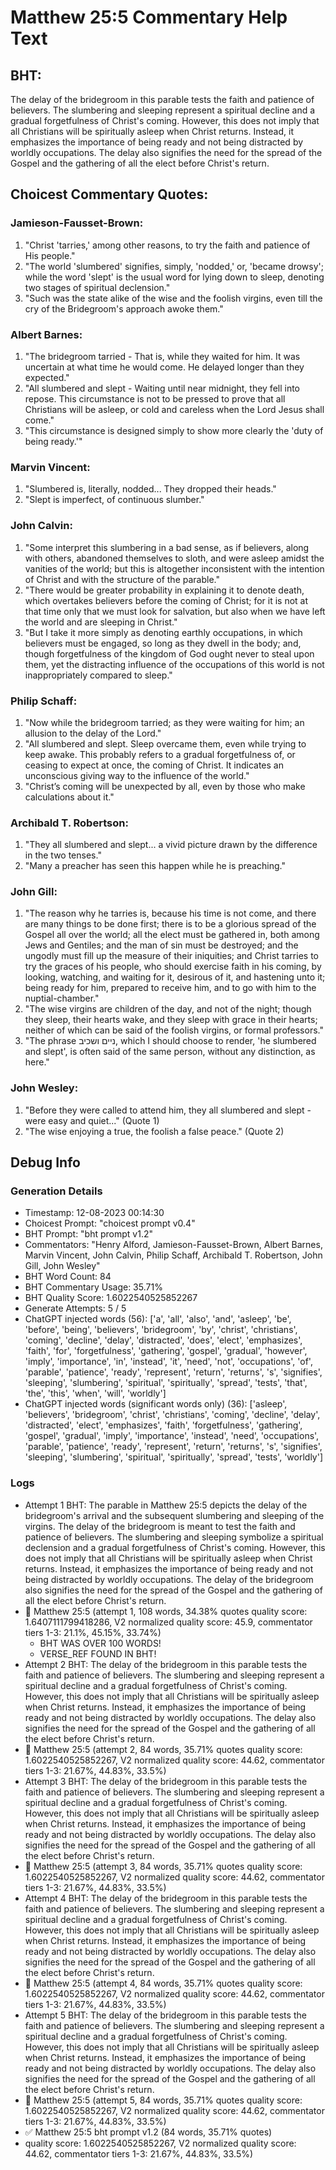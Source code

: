 # Matthew 25:5 Commentary Help Text

## BHT:
The delay of the bridegroom in this parable tests the faith and patience of believers. The slumbering and sleeping represent a spiritual decline and a gradual forgetfulness of Christ's coming. However, this does not imply that all Christians will be spiritually asleep when Christ returns. Instead, it emphasizes the importance of being ready and not being distracted by worldly occupations. The delay also signifies the need for the spread of the Gospel and the gathering of all the elect before Christ's return.

## Choicest Commentary Quotes:
### Jamieson-Fausset-Brown:
1. "Christ 'tarries,' among other reasons, to try the faith and patience of His people." 
2. "The world 'slumbered' signifies, simply, 'nodded,' or, 'became drowsy'; while the word 'slept' is the usual word for lying down to sleep, denoting two stages of spiritual declension." 
3. "Such was the state alike of the wise and the foolish virgins, even till the cry of the Bridegroom's approach awoke them."

### Albert Barnes:
1. "The bridegroom tarried - That is, while they waited for him. It was uncertain at what time he would come. He delayed longer than they expected."
2. "All slumbered and slept - Waiting until near midnight, they fell into repose. This circumstance is not to be pressed to prove that all Christians will be asleep, or cold and careless when the Lord Jesus shall come."
3. "This circumstance is designed simply to show more clearly the 'duty of being ready.'"

### Marvin Vincent:
1. "Slumbered is, literally, nodded... They dropped their heads." 
2. "Slept is imperfect, of continuous slumber."

### John Calvin:
1. "Some interpret this slumbering in a bad sense, as if believers, along with others, abandoned themselves to sloth, and were asleep amidst the vanities of the world; but this is altogether inconsistent with the intention of Christ and with the structure of the parable."
2. "There would be greater probability in explaining it to denote death, which overtakes believers before the coming of Christ; for it is not at that time only that we must look for salvation, but also when we have left the world and are sleeping in Christ."
3. "But I take it more simply as denoting earthly occupations, in which believers must be engaged, so long as they dwell in the body; and, though forgetfulness of the kingdom of God ought never to steal upon them, yet the distracting influence of the occupations of this world is not inappropriately compared to sleep."

### Philip Schaff:
1. "Now while the bridegroom tarried; as they were waiting for him; an allusion to the delay of the Lord."
2. "All slumbered and slept. Sleep overcame them, even while trying to keep awake. This probably refers to a gradual forgetfulness of, or ceasing to expect at once, the coming of Christ. It indicates an unconscious giving way to the influence of the world."
3. "Christ’s coming will be unexpected by all, even by those who make calculations about it."

### Archibald T. Robertson:
1. "They all slumbered and slept... a vivid picture drawn by the difference in the two tenses."
2. "Many a preacher has seen this happen while he is preaching."

### John Gill:
1. "The reason why he tarries is, because his time is not come, and there are many things to be done first; there is to be a glorious spread of the Gospel all over the world; all the elect must be gathered in, both among Jews and Gentiles; and the man of sin must be destroyed; and the ungodly must fill up the measure of their iniquities; and Christ tarries to try the graces of his people, who should exercise faith in his coming, by looking, watching, and waiting for it, desirous of it, and hastening unto it; being ready for him, prepared to receive him, and to go with him to the nuptial-chamber." 
2. "The wise virgins are children of the day, and not of the night; though they sleep, their hearts wake, and they sleep with grace in their hearts; neither of which can be said of the foolish virgins, or formal professors."
3. "The phrase ניים ושכיב, which I should choose to render, 'he slumbered and slept', is often said of the same person, without any distinction, as here."

### John Wesley:
1. "Before they were called to attend him, they all slumbered and slept - were easy and quiet..." (Quote 1)
2. "The wise enjoying a true, the foolish a false peace." (Quote 2)


## Debug Info
### Generation Details
- Timestamp: 12-08-2023 00:14:30
- Choicest Prompt: "choicest prompt v0.4"
- BHT Prompt: "bht prompt v1.2"
- Commentators: "Henry Alford, Jamieson-Fausset-Brown, Albert Barnes, Marvin Vincent, John Calvin, Philip Schaff, Archibald T. Robertson, John Gill, John Wesley"
- BHT Word Count: 84
- BHT Commentary Usage: 35.71%
- BHT Quality Score: 1.6022540525852267
- Generate Attempts: 5 / 5
- ChatGPT injected words (56):
	['a', 'all', 'also', 'and', 'asleep', 'be', 'before', 'being', 'believers', 'bridegroom', 'by', 'christ', 'christians', 'coming', 'decline', 'delay', 'distracted', 'does', 'elect', 'emphasizes', 'faith', 'for', 'forgetfulness', 'gathering', 'gospel', 'gradual', 'however', 'imply', 'importance', 'in', 'instead', 'it', 'need', 'not', 'occupations', 'of', 'parable', 'patience', 'ready', 'represent', 'return', 'returns', 's', 'signifies', 'sleeping', 'slumbering', 'spiritual', 'spiritually', 'spread', 'tests', 'that', 'the', 'this', 'when', 'will', 'worldly']
- ChatGPT injected words (significant words only) (36):
	['asleep', 'believers', 'bridegroom', 'christ', 'christians', 'coming', 'decline', 'delay', 'distracted', 'elect', 'emphasizes', 'faith', 'forgetfulness', 'gathering', 'gospel', 'gradual', 'imply', 'importance', 'instead', 'need', 'occupations', 'parable', 'patience', 'ready', 'represent', 'return', 'returns', 's', 'signifies', 'sleeping', 'slumbering', 'spiritual', 'spiritually', 'spread', 'tests', 'worldly']

### Logs
- Attempt 1 BHT: The parable in Matthew 25:5 depicts the delay of the bridegroom's arrival and the subsequent slumbering and sleeping of the virgins. The delay of the bridegroom is meant to test the faith and patience of believers. The slumbering and sleeping symbolize a spiritual declension and a gradual forgetfulness of Christ's coming. However, this does not imply that all Christians will be spiritually asleep when Christ returns. Instead, it emphasizes the importance of being ready and not being distracted by worldly occupations. The delay of the bridegroom also signifies the need for the spread of the Gospel and the gathering of all the elect before Christ's return.
- 🔄 Matthew 25:5 (attempt 1, 108 words, 34.38% quotes quality score: 1.6407111799418286, V2 normalized quality score: 45.9, commentator tiers 1-3: 21.1%, 45.15%, 33.74%) 
	- BHT WAS OVER 100 WORDS! 
	- VERSE_REF FOUND IN BHT!
- Attempt 2 BHT: The delay of the bridegroom in this parable tests the faith and patience of believers. The slumbering and sleeping represent a spiritual decline and a gradual forgetfulness of Christ's coming. However, this does not imply that all Christians will be spiritually asleep when Christ returns. Instead, it emphasizes the importance of being ready and not being distracted by worldly occupations. The delay also signifies the need for the spread of the Gospel and the gathering of all the elect before Christ's return.
- 🔄 Matthew 25:5 (attempt 2, 84 words, 35.71% quotes quality score: 1.6022540525852267, V2 normalized quality score: 44.62, commentator tiers 1-3: 21.67%, 44.83%, 33.5%)
- Attempt 3 BHT: The delay of the bridegroom in this parable tests the faith and patience of believers. The slumbering and sleeping represent a spiritual decline and a gradual forgetfulness of Christ's coming. However, this does not imply that all Christians will be spiritually asleep when Christ returns. Instead, it emphasizes the importance of being ready and not being distracted by worldly occupations. The delay also signifies the need for the spread of the Gospel and the gathering of all the elect before Christ's return.
- 🔄 Matthew 25:5 (attempt 3, 84 words, 35.71% quotes quality score: 1.6022540525852267, V2 normalized quality score: 44.62, commentator tiers 1-3: 21.67%, 44.83%, 33.5%)
- Attempt 4 BHT: The delay of the bridegroom in this parable tests the faith and patience of believers. The slumbering and sleeping represent a spiritual decline and a gradual forgetfulness of Christ's coming. However, this does not imply that all Christians will be spiritually asleep when Christ returns. Instead, it emphasizes the importance of being ready and not being distracted by worldly occupations. The delay also signifies the need for the spread of the Gospel and the gathering of all the elect before Christ's return.
- 🔄 Matthew 25:5 (attempt 4, 84 words, 35.71% quotes quality score: 1.6022540525852267, V2 normalized quality score: 44.62, commentator tiers 1-3: 21.67%, 44.83%, 33.5%)
- Attempt 5 BHT: The delay of the bridegroom in this parable tests the faith and patience of believers. The slumbering and sleeping represent a spiritual decline and a gradual forgetfulness of Christ's coming. However, this does not imply that all Christians will be spiritually asleep when Christ returns. Instead, it emphasizes the importance of being ready and not being distracted by worldly occupations. The delay also signifies the need for the spread of the Gospel and the gathering of all the elect before Christ's return.
- 🔄 Matthew 25:5 (attempt 5, 84 words, 35.71% quotes quality score: 1.6022540525852267, V2 normalized quality score: 44.62, commentator tiers 1-3: 21.67%, 44.83%, 33.5%)
- ✅ Matthew 25:5 bht prompt v1.2 (84 words, 35.71% quotes)
- quality score: 1.6022540525852267, V2 normalized quality score: 44.62, commentator tiers 1-3: 21.67%, 44.83%, 33.5%)